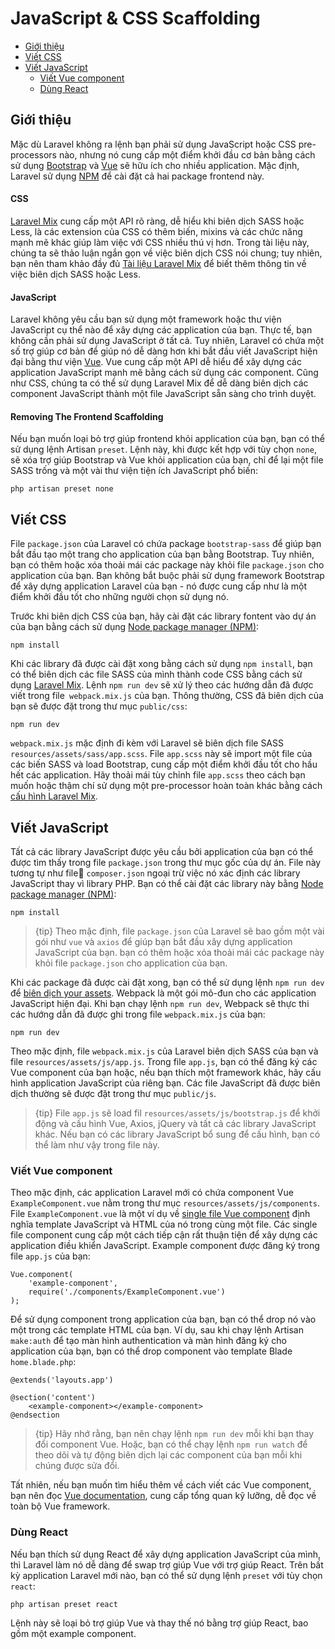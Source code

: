 # JavaScript & CSS Scaffolding

- [Giới thiệu](#introduction)
- [Viết CSS](#writing-css)
- [Viết JavaScript](#writing-javascript)
    - [Viết Vue component](#writing-vue-components)
    - [Dùng React](#using-react)

<a name="introduction"></a>
## Giới thiệu

Mặc dù Laravel không ra lệnh bạn phải sử dụng JavaScript hoặc CSS pre-processors nào, nhưng nó cung cấp một điểm khởi đầu cơ bản bằng cách sử dụng [Bootstrap](https://getbootstrap.com/) và [Vue](https://vuejs.org) sẽ hữu ích cho nhiều application. Mặc định, Laravel sử dụng [NPM](https://www.npmjs.org) để cài đặt cả hai package frontend này.

#### CSS

[Laravel Mix](/docs/{{version}}/mix) cung cấp một API rõ ràng, dễ hiểu khi biên dịch SASS hoặc Less, là các extension của CSS có thêm biến, mixins và các chức năng mạnh mẽ khác giúp làm việc với CSS nhiều thú vị hơn. Trong tài liệu này, chúng ta sẽ thảo luận ngắn gọn về việc biên dịch CSS nói chung; tuy nhiên, bạn nên tham khảo đầy đủ [Tài liệu Laravel Mix](/docs/{{version}}/mix) để biết thêm thông tin về việc biên dịch SASS hoặc Less.

#### JavaScript

Laravel không yêu cầu bạn sử dụng một framework hoặc thư viện JavaScript cụ thể nào để xây dựng các application của bạn. Thực tế, bạn không cần phải sử dụng JavaScript ở tất cả. Tuy nhiên, Laravel có chứa một số trợ giúp cơ bản để giúp nó dễ dàng hơn khi bắt đầu viết JavaScript hiện đại bằng thư viện [Vue](https://vuejs.org). Vue cung cấp một API dễ hiểu để xây dựng các application JavaScript mạnh mẽ bằng cách sử dụng các component. Cũng như CSS, chúng ta có thể sử dụng Laravel Mix để dễ dàng biên dịch các component JavaScript thành một file JavaScript sẵn sàng cho trình duyệt.

#### Removing The Frontend Scaffolding

Nếu bạn muốn loại bỏ trợ giúp frontend khỏi application của bạn, bạn có thể sử dụng lệnh Artisan `preset`. Lệnh này, khi được kết hợp với tùy chọn `none`, sẽ xóa trợ giúp Bootstrap và Vue khỏi application của bạn, chỉ để lại một file SASS trống và một vài thư viện tiện ích JavaScript phổ biến:

    php artisan preset none

<a name="writing-css"></a>
## Viết CSS

File `package.json` của Laravel có chứa package `bootstrap-sass` để giúp bạn bắt đầu tạo một trang cho application của bạn bằng Bootstrap. Tuy nhiên, bạn có thêm hoặc xóa thoải mái các package này khỏi file `package.json` cho application của bạn. Bạn không bắt buộc phải sử dụng framework Bootstrap để xây dựng application Laravel của bạn - nó được cung cấp như là một điểm khởi đầu tốt cho những người chọn sử dụng nó.

Trước khi biên dịch CSS của bạn, hãy cài đặt các library fontent vào dự án của bạn bằng cách sử dụng [Node package manager (NPM)](https://www.npmjs.org):

    npm install

Khi các library đã được cài đặt xong bằng cách sử dụng `npm install`, bạn có thể biên dịch các file SASS của mình thành code CSS bằng cách sử dụng [Laravel Mix](/docs/{{version}}/mix#working-with-stylesheets). Lệnh `npm run dev` sẽ xử lý theo các hướng dẫn đã được viết trong file` webpack.mix.js` của bạn. Thông thường, CSS đã biên dịch của bạn sẽ được đặt trong thư mục `public/css`:

    npm run dev

`webpack.mix.js` mặc định đi kèm với Laravel sẽ biên dịch file SASS `resources/assets/sass/app.scss`. File `app.scss` này sẽ import một file của các biến SASS và load Bootstrap, cung cấp một điểm khởi đầu tốt cho hầu hết các application. Hãy thoải mái tùy chỉnh file `app.scss` theo cách bạn muốn hoặc thậm chí sử dụng một pre-processor hoàn toàn khác bằng cách [cấu hình Laravel Mix](/docs/{{version}}/mix).

<a name="writing-javascript"></a>
## Viết JavaScript

Tất cả các library JavaScript được yêu cầu bởi application của bạn có thể được tìm thấy trong file `package.json` trong thư mục gốc của dự án. File này tương tự như file `composer.json` ngoại trừ việc nó xác định các library JavaScript thay vì library PHP. Bạn có thể cài đặt các library này bằng [Node package manager (NPM)](https://www.npmjs.org):

    npm install

> {tip} Theo mặc định, file `package.json` của Laravel sẽ bao gồm một vài gói như `vue` và `axios` để giúp bạn bắt đầu xây dựng application JavaScript của bạn. bạn có thêm hoặc xóa thoải mái các package này khỏi file `package.json` cho application của bạn.

Khi các package đã được cài đặt xong, bạn có thể sử dụng lệnh `npm run dev` để [biên dịch your assets](/docs/{{version}}/mix). Webpack là một gói mô-đun cho các application JavaScript hiện đại. Khi bạn chạy lệnh `npm run dev`, Webpack sẽ thực thi các hướng dẫn đã được ghi trong file  `webpack.mix.js` của bạn:

    npm run dev

Theo mặc định, file `webpack.mix.js` của Laravel biên dịch SASS của bạn và file `resources/assets/js/app.js`. Trong file `app.js`, bạn có thể đăng ký các Vue component của bạn hoặc, nếu bạn thích một framework khác, hãy cấu hình application JavaScript của riêng bạn.  Các file JavaScript đã được biên dịch thường sẽ được đặt trong thư mục `public/js`.

> {tip} File `app.js` sẽ load fil `resources/assets/js/bootstrap.js` để khởi động và cấu hình Vue, Axios, jQuery và tất cả các library JavaScript khác. Nếu bạn có các library JavaScript bổ sung để cấu hình, bạn có thể làm như vậy trong file này.

<a name="writing-vue-components"></a>
### Viết Vue component

Theo mặc định, các application Laravel mới có chứa component Vue `ExampleComponent.vue` nằm trong thư mục `resources/assets/js/components`. File `ExampleComponent.vue` là một ví dụ về [single file Vue component](https://vuejs.org/guide/single-file-components) định nghĩa template JavaScript và HTML của nó trong cùng một file. Các single file component cung cấp một cách tiếp cận rất thuận tiện để xây dựng các application điều khiển JavaScript. Example component được đăng ký trong file `app.js` của bạn:

    Vue.component(
        'example-component',
        require('./components/ExampleComponent.vue')
    );

Để sử dụng component trong application của bạn, bạn có thể drop nó vào một trong các template HTML của bạn. Ví dụ, sau khi chạy lệnh Artisan `make:auth` để tạo màn hình authentication và màn hình đăng ký cho application của bạn, bạn có thể drop component vào template Blade `home.blade.php`:

    @extends('layouts.app')

    @section('content')
        <example-component></example-component>
    @endsection

> {tip} Hãy nhớ rằng, bạn nên chạy lệnh `npm run dev` mỗi khi bạn thay đổi component Vue. Hoặc, bạn có thể chạy lệnh `npm run watch` để theo dõi và tự động biên dịch lại các component của bạn mỗi khi chúng được sửa đổi.

Tất nhiên, nếu bạn muốn tìm hiểu thêm về cách viết các Vue component, bạn nên đọc [Vue documentation](https://vuejs.org/guide/), cung cấp tổng quan kỹ lưỡng, dễ đọc về toàn bộ Vue framework.

<a name="using-react"></a>
### Dùng React

Nếu bạn thích sử dụng React để xây dựng application JavaScript của mình, thì Laravel làm nó dễ dàng để swap trợ giúp Vue với trợ giúp React. Trên bất kỳ application Laravel mới nào, bạn có thể sử dụng lệnh `preset` với tùy chọn `react`:

    php artisan preset react

Lệnh này sẽ loại bỏ trợ giúp Vue và thay thế nó bằng trợ giúp React, bao gồm một example component.
